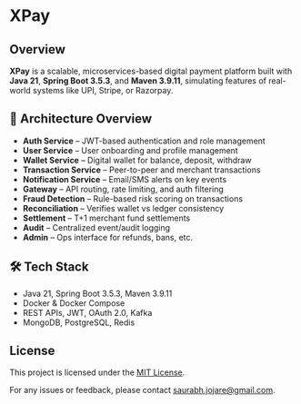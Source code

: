 # XPay

## Overview

**XPay** is a scalable, microservices-based digital payment platform built with **Java 21**, **Spring Boot 3.5.3**, and **Maven 3.9.11**, simulating features of real-world systems like UPI, Stripe, or Razorpay.

## 🧱 Architecture Overview

- **Auth Service** – JWT-based authentication and role management
- **User Service** – User onboarding and profile management
- **Wallet Service** – Digital wallet for balance, deposit, withdraw
- **Transaction Service** – Peer-to-peer and merchant transactions
- **Notification Service** – Email/SMS alerts on key events
- **Gateway** – API routing, rate limiting, and auth filtering
- **Fraud Detection** – Rule-based risk scoring on transactions
- **Reconciliation** – Verifies wallet vs ledger consistency
- **Settlement** – T+1 merchant fund settlements
- **Audit** – Centralized event/audit logging
- **Admin** – Ops interface for refunds, bans, etc.
  
## 🛠️ Tech Stack

- Java 21, Spring Boot 3.5.3, Maven 3.9.11
- Docker & Docker Compose
- REST APIs, JWT, OAuth 2.0, Kafka
- MongoDB, PostgreSQL, Redis


## License
This project is licensed under the [MIT License](LICENSE).
  
For any issues or feedback, please contact saurabh.jojare@gmail.com.
